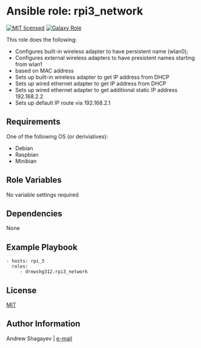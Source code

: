 Ansible role: rpi3_network
=========

[![MIT licensed][mit-badge]][mit-link]
[![Galaxy Role][role-badge]][galaxy-link]

This role does the following:

 - Configures built-in wireless adapter to have persistent name (wlan0);
 - Configures external wireless adapters to have presistent names starting from wlan1
 - based on MAC address
 - Sets up built-in wireless adapter to get IP address from DHCP
 - Sets up wired ethernet adapter to get IP address from DHCP
 - Sets up wired ethernet adapter to get additional static IP address 192.168.2.2
 - Sets up default IP route via 192.168.2.1

Requirements
------------

One of the following OS (or deriviatives):
 - Debian
 - Raspbian
 - Minibian

Role Variables
--------------

No variable settings required

Dependencies
------------

None

Example Playbook
----------------

    - hosts: rpi_3
      roles:
         - drewshg312.rpi3_network

License
-------

[MIT][mit-link]

Author Information
------------------

Andrew Shagayev | [e-mail](mailto:drewshg@gmail.com)

[role-badge]: https://img.shields.io/badge/role-drew--kun.rpi3__network-green.svg
[galaxy-link]: https://galaxy.ansible.com/drew-kun/rpi3_network/
[mit-badge]: https://img.shields.io/badge/license-MIT-blue.svg
[mit-link]: https://raw.githubusercontent.com/drew-kun/ansible-rpi3_network/master/LICENSE
